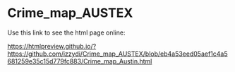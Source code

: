 # Crime_map_AUSTEX

Use this link to see the html page online:

https://htmlpreview.github.io/?https://github.com/izzydi/Crime_map_AUSTEX/blob/eb4a53eed05aef1c4a5681259e35c15d779fc883/Crime_map_Austin.html
